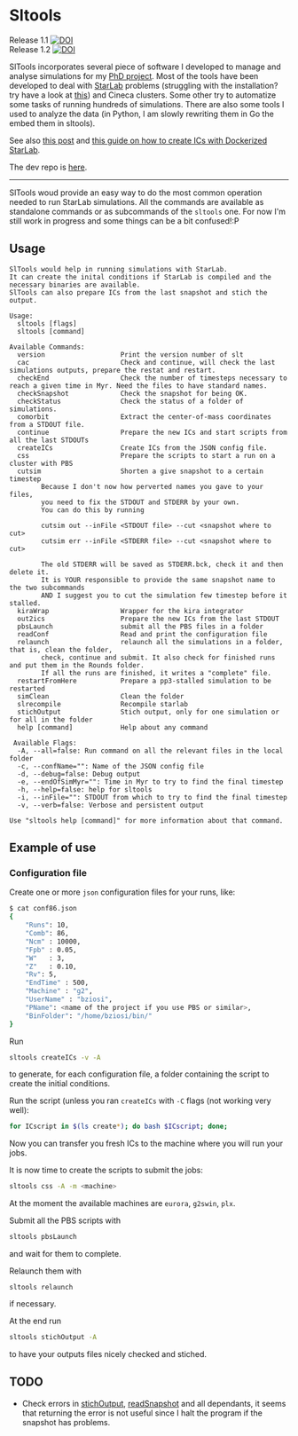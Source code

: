 # Sltools

Release 1.1 [![DOI](https://zenodo.org/badge/doi/10.5281/zenodo.12299.png)](http://dx.doi.org/10.5281/zenodo.12299)    
Release 1.2 [![DOI](https://zenodo.org/badge/doi/10.5281/zenodo.18980.png)](http://dx.doi.org/10.5281/zenodo.18980) 

SlTools incorporates several piece of software I developed to manage and analyse simulations for my [PhD project](http://brunettoziosi.eu/pages/research/phd/). Most of the tools have been developed to deal with  [StarLab](http://www.sns.ias.edu/~starlab/index.html) problems (struggling with the installation? try have a look at [this](http://http://brunettoziosi.eu/posts/starlab-gpu-installation/)) and Cineca clusters. Some other try to automatize some tasks of running hundreds of simulations. There are also some tools I used to analyze the data (in Python, I am slowly rewriting them in Go the embed them in sltools).

See also [this post](http://brunettoziosi.eu/posts/starlab-simulations-with-sltools) and [this guide on how to create ICs with Dockerized StarLab](http://brunettoziosi.eu/posts/dockerized-starlab).

The dev repo is [here](https://github.com/brunetto/sltools-dev).

---

SlTools woud provide an easy way to do the most common operation needed to run StarLab simulations.
All the commands are available as standalone commands or as subcommands of the `sltools` one. 
For now I'm still work in progress and some things can be a bit confused!:P

## Usage

````
SlTools would help in running simulations with StarLab.
It can create the inital conditions if StarLab is compiled and the 
necessary binaries are available.
SlTools can also prepare ICs from the last snapshot and stich the 
output.

Usage: 
  sltools [flags]
  sltools [command]

Available Commands: 
  version                   Print the version number of slt
  cac                       Check and continue, will check the last simulations outputs, prepare the restat and restart.
  checkEnd                  Check the number of timesteps necessary to reach a given time in Myr. Need the files to have standard names.
  checkSnapshot             Check the snapshot for being OK.
  checkStatus               Check the status of a folder of simulations.
  comorbit                  Extract the center-of-mass coordinates from a STDOUT file.
  continue                  Prepare the new ICs and start scripts from all the last STDOUTs
  createICs                 Create ICs from the JSON config file.
  css                       Prepare the scripts to start a run on a cluster with PBS 
  cutsim                    Shorten a give snapshot to a certain timestep
        Because I don't now how perverted names you gave to your files, 
        you need to fix the STDOUT and STDERR by your own.
        You can do this by running 

        cutsim out --inFile <STDOUT file> --cut <snapshot where to cut>
        cutsim err --inFile <STDERR file> --cut <snapshot where to cut>

        The old STDERR will be saved as STDERR.bck, check it and then delete it.
        It is YOUR responsible to provide the same snapshot name to the two subcommands
        AND I suggest you to cut the simulation few timestep before it stalled.
  kiraWrap                  Wrapper for the kira integrator
  out2ics                   Prepare the new ICs from the last STDOUT
  pbsLaunch                 submit all the PBS files in a folder
  readConf                  Read and print the configuration file
  relaunch                  relaunch all the simulations in a folder, that is, clean the folder, 
        check, continue and submit. It also check for finished runs and put them in the Rounds folder. 
        If all the runs are finished, it writes a "complete" file.
  restartFromHere           Prepare a pp3-stalled simulation to be restarted
  simClean                  Clean the folder
  slrecompile               Recompile starlab
  stichOutput               Stich output, only for one simulation or for all in the folder
  help [command]            Help about any command

 Available Flags:
  -A, --all=false: Run command on all the relevant files in the local folder
  -c, --confName="": Name of the JSON config file
  -d, --debug=false: Debug output
  -e, --endOfSimMyr="": Time in Myr to try to find the final timestep
  -h, --help=false: help for sltools
  -i, --inFile="": STDOUT from which to try to find the final timestep
  -v, --verb=false: Verbose and persistent output

Use "sltools help [command]" for more information about that command.

````

## Example of use
### Configuration file

Create one or more `json` configuration files for your runs, like:

```bash
$ cat conf86.json 
{
    "Runs": 10,
    "Comb": 86,
    "Ncm" : 10000,
    "Fpb" : 0.05,
    "W"   : 3,
    "Z"   : 0.10,
    "Rv": 5,
    "EndTime" : 500,
    "Machine" : "g2",
    "UserName" : "bziosi",
    "PName": <name of the project if you use PBS or similar>,
    "BinFolder": "/home/bziosi/bin/"
}
```

Run

```bash
sltools createICs -v -A
```

to generate, for each configuration file, a folder containing the script to create the initial conditions.

Run the script (unless you ran `createICs` with `-C` flags (not working very well):

```bash
for ICscript in $(ls create*); do bash $ICscript; done;
```

Now you can transfer you fresh ICs to the machine where you will run your jobs.

It is now time to create the scripts to submit the jobs:

```bash
sltools css -A -m <machine>
```

At the moment the available machines are `eurora`, `g2swin`, `plx`.

Submit all the PBS scripts with 

```bash
sltools pbsLaunch
```

and wait for them to complete.

Relaunch them with 

```
sltools relaunch
```

if necessary.

At the end run 

```bash
sltools stichOutput -A
```

to have your outputs files nicely checked and stiched.

## TODO

* Check errors in [stichOutput](https://github.com/brunetto/sltools/blob/master/slt/stichOutput.go), [readSnapshot](https://github.com/brunetto/sltools/blob/master/slt/readSnapshot.go) and all dependants, it seems that returning the error is not useful since I halt the program if the snapshot has problems. 









